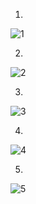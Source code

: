 1.

![1](https://github.com/user-attachments/assets/fdb262f5-347d-48a0-8c31-d5b9922f7b41)

2.

![2](https://github.com/user-attachments/assets/7843da68-a231-4f88-81fc-259969ebeef6)

3.

![3](https://github.com/user-attachments/assets/746888b8-8103-4c71-b649-538990715b11)

4.

![4](https://github.com/user-attachments/assets/0c3828c5-ff9a-47db-a13c-be766b8f14fd)

5.

![5](https://github.com/user-attachments/assets/0ad06cf7-39a4-4879-88ac-dd230361176f)
















































